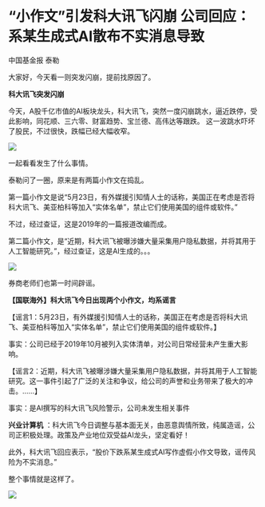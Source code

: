 # “小作文”引发科大讯飞闪崩 公司回应：系某生成式AI散布不实消息导致

中国基金报 泰勒

大家好，今天看一则突发闪崩，提前找原因了。

**科大讯飞突发闪崩**

今天，A股千亿市值的AI板块龙头，科大讯飞，突然一度闪崩跳水，逼近跌停，受此影响，同花顺、三六零、财富趋势、宝兰德、高伟达等跟跌。
这一波跳水吓坏了股民，不过很快，跌幅已经大幅收窄。

![](https://inews.gtimg.com/om_bt/OvvP0P2-OsPFFScDJkew2Q6u59Mb0PegdXaC2gc1KQyHAAA/1000)

一起看看发生了什么事情。

泰勒问了一圈，原来是有两篇小作文在捣乱。

第一篇小作文是说“5月23日，有外媒援引知情人士的话称，美国正在考虑是否将科大讯飞、美亚柏科等加入“实体名单”，禁止它们使用美国的组件或软件。”

不过，经过查证，这是2019年的一篇报道改编而成。

第二篇小作文，是“近期，科大讯飞被曝涉嫌大量采集用户隐私数据，并将其用于人工智能研究。”，经过查证，这是AI生成的。。。

![](https://inews.gtimg.com/om_bt/OZO1HYlpbmo1B0N-E9dSSUtQKbiyos_5XKIfpzDEMt3i8AA/1000)

券商老师们也第一时间辟谣。

**【国联海外】科大讯飞今日出现两个小作文，均系谣言**

【谣言1：5月23日，有外媒援引知情人士的话称，美国正在考虑是否将科大讯飞、美亚柏科等加入“实体名单”，禁止它们使用美国的组件或软件。】

事实：公司已经于2019年10月被列入实体清单，对公司日常经营未产生重大影响。

【谣言2：近期，科大讯飞被曝涉嫌大量采集用户隐私数据，并将其用于人工智能研究。这一事件引起了广泛的关注和争议，给公司的声誉和业务带来了极大的冲击。……】

事实：是AI撰写的科大讯飞风险警示，公司未发生相关事件

**兴业计算机** ：科大讯飞今日调整与基本面无关，由恶意舆情所致，纯属造谣，公司正积极处理。政策及产业地位双受益AI龙头，坚定看好！

此外，科大讯飞回应表示，“股价下跌系某生成式AI写作虚假小作文导致，谣传风险为不实消息。”

整个事情就是这样了。

![](https://inews.gtimg.com/om_bt/ObD4AXoOzDMN_JHPiQIAyON3Bkm0m9U08VL3qsyrQkq6IAA/1000)

